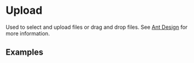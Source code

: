 # Upload

Used to select and upload files or drag and drop files. See [Ant Design](https://ant.design/components/upload/) for more information.

## Examples

<demo name="basic"></demo>
<demo name="avatar" title="Avatar"></demo>
